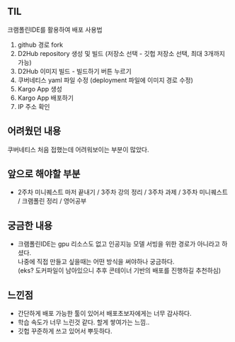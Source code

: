 ## TIL
크램폴린IDE를 활용하여 배포 사용법

1. github 경로 fork
2. D2Hub repository 생성 및 빌드  (저장소 선택 - 깃헙 저장소 선택, 최대 3개까지 가능)
3. D2Hub 이미지 빌드 - 빌드하기 버튼 누르기
4. 쿠버네티스 yaml 파일 수정 (deployment 파일에 이미지 경로 수정)
5. Kargo App 생성
6. Kargo App 배포하기
7. IP 주소 확인

## 어려웠던 내용
쿠버네티스 처음 접했는데 어려워보이는 부분이 많았다.

## 앞으로 해야할 부분
- 2주차 미니퀘스트 마저 끝내기 / 3주차 강의 정리 / 3주차 과제 / 3주차 미니퀘스트 / 크램폴린 정리 / 영어공부

## 궁금한 내용
- 크램폴린IDE는 gpu 리소스도 없고 인공지능 모델 서빙을 위한 경로가 아니라고 하셨다. <br>
나중에 직접 만들고 싶을때는 어떤 방식을 써야하나 궁금하다. <br> 
(eks? 도커파일이 남아있으니 추후 콘테이너 기반의 배포를 진행하길 추천하심)

## 느낀점
- 간단하게 배포 가능한 툴이 있어서 배포초보자에게는 너무 감사하다. 
- 학습 속도가 너무 느린것 같다. 할게 쌓여가는 느낌..
- 깃헙 꾸준하게 쓰고 있어서 뿌듯하다.